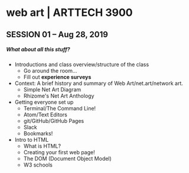 # web art | ARTTECH 3900
## SESSION 01 – Aug 28, 2019

##### What about all this stuff?

* Introductions and class overview/structure of the class
    * Go around the room...
    * Fill out **experience surveys**
* Context: A brief history and summary of Web Art/net.art/network art.
    * Simple Net Art Diagram
    * Rhizome's Net Art Anthology
* Getting everyone set up
    * Terminal/The Command Line!
    * Atom/Text Editors
    * git/GitHub/GitHub Pages
    * Slack
    * Bookmarks!
* Intro to HTML
    * What is HTML?
    * Creating your first web page!
    * The DOM (Document Object Model)
    * W3 schools

